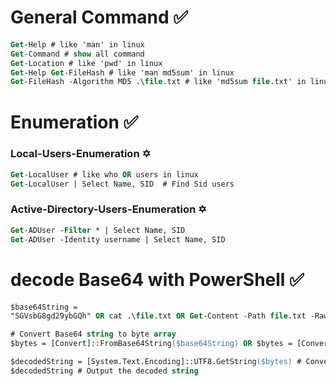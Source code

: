 # General Command ✅
```ps
Get-Help # like 'man' in linux
Get-Command # show all command
Get-Location # like 'pwd' in linux
Get-Help Get-FileHash # like 'man md5sum' in linux
Get-FileHash -Algorithm MD5 .\file.txt # like 'md5sum file.txt' in linux
```
# Enumeration ✅
### Local-Users-Enumeration ✡️
```ps
Get-LocalUser # like who OR users in linux
Get-LocalUser | Select Name, SID  # Find Sid users 
```
### Active-Directory-Users-Enumeration ✡️
```ps
Get-ADUser -Filter * | Select Name, SID
Get-ADUser -Identity username | Select Name, SID
```
# decode Base64 with PowerShell ✅
```ps
$base64String = 
"SGVsbG8gd29ybGQh" OR cat .\file.txt OR Get-Content -Path file.txt -Raw

# Convert Base64 string to byte array
$bytes = [Convert]::FromBase64String($base64String) OR $bytes = [Convert]::FromBase64String((cat file.txt)) 

$decodedString = [System.Text.Encoding]::UTF8.GetString($bytes) # Convert byte array to a plain text string
$decodedString # Output the decoded string
```
